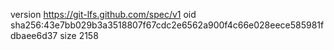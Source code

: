 version https://git-lfs.github.com/spec/v1
oid sha256:43e7bb029b3a3518807f67cdc2e6562a900f4c66e028eece585981fdbaee6d37
size 2158
